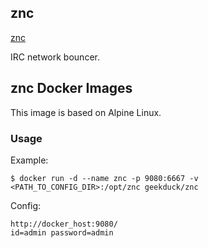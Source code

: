 ## znc

[znc](http://wiki.znc.in/ZNC)

IRC network bouncer.

## znc Docker Images

This image is based on Alpine Linux.

### Usage

Example:

    $ docker run -d --name znc -p 9080:6667 -v <PATH_TO_CONFIG_DIR>:/opt/znc geekduck/znc

Config:

    http://docker_host:9080/
    id=admin password=admin
